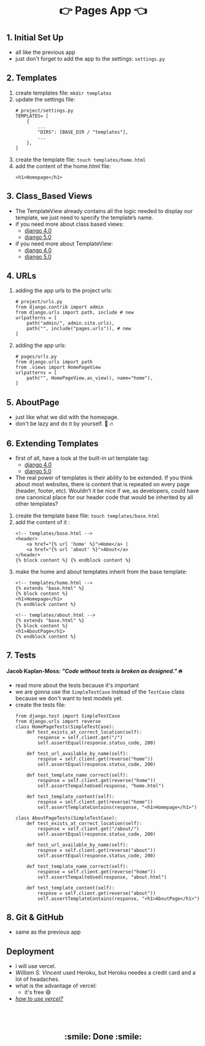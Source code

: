 <h1 align='center'>👉 Pages App 👈</h1>

## 1. Initial Set Up
- all like the previous app
- just don't forget to add the app to the settings: `settings.py`

## 2. Templates
1. create templates file: `mkdir templates`
2. update the settings file: 
    ```
    # project/settings.py
    TEMPLATES= [
        {
            ...
            "DIRS": [BASE_DIR / "templates"],
            ...
        },
    ]
    ```
3. create the template file: `touch templates/home.html`
4. add the content of the home.html file:
    ```
    <h1>Homepage</h1>
    ```
## 3. Class_Based Views
- The TemplateView already contains all the logic needed
to display our template, we just need to specify the template’s name.
- if you need more about class based views: 
    - [django 4.0](https://docs.djangoproject.com/en/4.0/topics/class-based-views/intro/)
    - [django 5.0](https://docs.djangoproject.com/en/5.0/topics/class-based-views/intro/)
- if you need more about TemplateView: 
    - [django 4.0](https://docs.djangoproject.com/en/4.0/ref/class-based-views/base/#django.views.generic.base.TemplateView)
    - [django 5.0](https://docs.djangoproject.com/en/5.0/ref/class-based-views/base/#django.views.generic.base.TemplateView)

## 4. URLs
1. adding the app urls to the project urls: 
    ```
    # project/urls.py
    from django.contrib import admin
    from django.urls import path, include # new
    urlpatterns = [
        path("admin/", admin.site.urls),
        path("", include("pages.urls")), # new
    ]
    ```
2. adding the app urls:
    ```
    # pages/urls.py
    from django.urls import path
    from .views import HomePageView
    urlpatterns = [
        path("", HomePageView.as_view(), name="home"),
    ]
    ```
## 5. AboutPage
- just like what we did with the homepage.
- don't be lazy and do it by yourself. :muscle: :fire:

## 6. Extending Templates
- first of all, have a look at the built-in url template tag:
    - [django 4.0](https://docs.djangoproject.com/en/4.0/ref/templates/builtins/#url)
    - [django 5.0](https://docs.djangoproject.com/en/5.0/ref/templates/builtins/#url)
- The real power of templates is their ability to be extended. If you think about most websites, there is content that is repeated on every page (header, footer, etc). Wouldn’t it be nice if we, as
developers, could have one canonical place for our header code that would be inherited by all other templates?
1. create the template base file: `touch templates/base.html`
2. add the content of it :
    ```
    <!-- templates/base.html -->
    <header>
        <a href="{% url 'home' %}">Home</a> |
        <a href="{% url 'about' %}">About</a>
    </header>
    {% block content %} {% endblock content %}
    ```
3. make the home and about templates inherit from the base template:
    ```
    <!-- templates/home.html -->
    {% extends "base.html" %}
    {% block content %}
    <h1>Homepage</h1>
    {% endblock content %}
    ```
    ```
    <!-- templates/about.html -->
    {% extends "base.html" %}
    {% block content %}
    <h1>AboutPage</h1>
    {% endblock content %}
    ```
## 7. Tests 
#### Jacob Kaplan-Moss: *"Code without tests is broken as designed."* :fire:
- read more about the tests because it's important
- we are gonna use the `SimpleTestCase` instead of the `TestCase` class because we don't want to test models yet.
- create the tests file: 
    ```
    from django.test import SimpleTestCase
    from django.urls import reverse
    class HomePageTests(SimpleTestCase):
        def test_exists_at_correct_location(self):
            response = self.client.get("/")
            self.assertEqual(response.status_code, 200)

        def test_url_available_by_name(self):
            respnse = self.client.get(reverse("home"))
            self.assertEqual(response.status_code, 200)

        def test_template_name_correct(self):
            response = self.client.get(reverse("home"))
            self.assertTempalteUsed(response, "home.html")

        def test_template_content(self):
            respnse = self.client.get(reverse("home"))
            self.assertTemplateContains(response, "<h1>Homepage</h1>")

    class AboutPageTests(SimpleTestCase):
        def test_exists_at_correct_location(self):
            response = self.client.get("/about/")
            self.assertEqual(response.status_code, 200)

        def test_url_available_by_name(self):
            respnse = self.client.get(reverse("about"))
            self.assertEqual(response.status_code, 200)

        def test_template_name_correct(self):
            response = self.client.get(reverse("home"))
            self.assertTempalteUsed(response, "about.html")

        def test_template_content(self):
            respnse = self.client.get(reverse("about"))
            self.assertTemplateContains(response, "<h1>AboutPage</h1>")
    ```

## 8. Git & GitHub
- same as the previous app

## Deployment
- i will use vercel.
- *William S. Vincent* used Heroku, but Heroku needes a credit card and a lot of headaches.
- what is the advantage of vercel:
    - it's free :smile:
- [*how to use vercel?*](https://github.com/MansAlien/DFB_Revision/blob/main/important/vercel.md)




<br>
<br>
<h2 align="center"> :smile: Done :smile: </h2>
